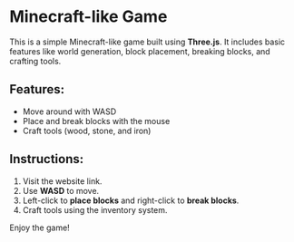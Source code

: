 # Minecraft-like Game

This is a simple Minecraft-like game built using **Three.js**. It includes basic features like world generation, block placement, breaking blocks, and crafting tools.

## Features:
- Move around with WASD
- Place and break blocks with the mouse
- Craft tools (wood, stone, and iron)

## Instructions:
1. Visit the website link.
2. Use **WASD** to move.
3. Left-click to **place blocks** and right-click to **break blocks**.
4. Craft tools using the inventory system.

Enjoy the game!
